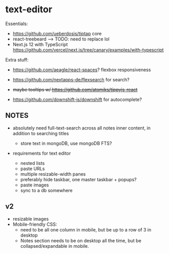# text-editor

Essentials:

- https://github.com/ueberdosis/tiptap core
- react-treebeard --> TODO: need to replace lol
- Next.js 12 with TypeScript https://github.com/vercel/next.js/tree/canary/examples/with-typescript

Extra stuff:

- https://github.com/aeagle/react-spaces? flexbox responsiveness
- https://github.com/nextapps-de/flexsearch for search?

- ~~maybe tooltips w/ https://github.com/atomiks/tippyjs-react~~

- https://github.com/downshift-js/downshift for autocomplete?

## NOTES

- absolutely need full-text-search across all notes inner content, in addition to searching titles

  - store text in mongoDB, use mongoDB FTS?

- requirements for text editor
  - nested lists
  - paste URLs
  - multiple resizable-width panes
  - preferably hide taskbar, one master taskbar + popups?
  - paste images
  - sync to a db somewhere

## v2

- resizable images
- Mobile-friendly CSS:
  - need to be all one column in mobile, but be up to a row of 3 in desktop
  - Notes section needs to be on desktop all the time, but be collapsed/expandable in mobile.
